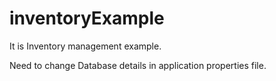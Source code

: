 # inventoryExample

It is Inventory management example.

Need to change Database details in application properties file.
